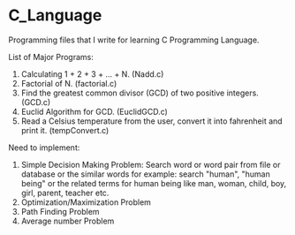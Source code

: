 # C_Language
Programming files that I write for learning C Programming Language.

List of Major Programs:
1. Calculating 1 + 2 + 3 + ... + N. (Nadd.c)
2. Factorial of N. (factorial.c)
3. Find the greatest common divisor (GCD) of two positive integers. (GCD.c)
4. Euclid Algorithm for GCD. (EuclidGCD.c)
5. Read a Celsius temperature from the user, convert it into fahrenheit and print it. (tempConvert.c)

Need to implement:
1. Simple Decision Making Problem: Search word or word pair from file or database or the similar words
      for example: search "human", "human being" or the related terms for human being like man, woman, child, boy, girl, parent,
      teacher etc.
2. Optimization/Maximization Problem
3. Path Finding Problem
4. Average number Problem
